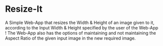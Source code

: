 # Resize-It
A Simple Web-App that resizes the Width & Height of an image given to it, according to the Input Width & Height specified by the user of the Web-App ! The Web-App also has the options of maintaining and not maintaining the Aspect Ratio of the given input image in the new required image.
